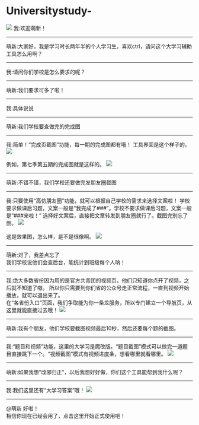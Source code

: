 # Universitystudy-
![](https://github.com/MoGuangYu/Universitystudy-/blob/master/TP/IMG_20191129_094845.jpg)
我:欢迎萌新！
___
萌新:大家好，我是学习时长两年半的个人学习生，喜欢ctrl，请问这个大学习辅助工具怎么用啊？
___
我:请问你们学校是怎么要求的呢？
___
萌新:我们要求可多了啦！
___
我:具体说说
___
萌新:我们学校要查做完的完成图
___
我:简单！“完成页截图”功能，每一期的完成图都有哦！
工具界面是这个样子的。
![](https://github.com/MoGuangYu/Universitystudy-/blob/master/TP/10-46-44-dxx_finish.jpg)<br><br>
例如，第七季第五期的完成图就是这样的。
![](https://github.com/MoGuangYu/Universitystudy-/blob/master/TP/10-49-37-end.jpg)
___
萌新:不错不错，我们学校还要做完发朋友圈截图
___
我:只要使用“高仿朋友圈”功能，就可以根据自己学校的需求来选择文案啦！
学校要求做课后习题，文案一般是“我完成了###”。学校不要求做课后习题，文案一般是“###来啦！”
选择好文案后，直接把文章转发到朋友圈就行了。截图完别忘了删。
![](https://github.com/MoGuangYu/Universitystudy-/blob/master/TP/10-58-08-dxx_end.jpg)<br><br>
这是效果图，怎么样，是不是很像啊。
![](https://github.com/MoGuangYu/Universitystudy-/blob/master/TP/10-59-39-dxx_end1.jpg)
___
萌新:对了，我差点忘了<br>我们学校说他们会查后台，能统计到班级每个人呐！
___
我:绝大多数省份因为用的是官方共青团的视频页，他们只知道你点开了视频，之后就不知道了嗷。
所以你只需要到你们省的公众号走正常流程，一直到视频开始播放，就可以退出来了。<br>在“各省份入口”页面，我们争取能为你一条龙服务，所以专门建立一个导航页，从这里就能直接过去哦！
![](https://github.com/MoGuangYu/Universitystudy-/blob/master/TP/11-07-42-dxx_province.jpg)
___
萌新:我有个朋友，他们学校要截图视频最后10秒，然后还要每个题的截图。
___
我:“题目和视频”功能，这里的大学习是魔改版。“题目截图”模式可以做完一道题目直接跳下一个。“视频截图”模式有视频进度条，想看哪里就看哪里。
![](https://github.com/MoGuangYu/Universitystudy-/blob/master/TP/11-11-54-dxx_video.jpg)
___
萌新:如果我想“改邪归正”，以后我想好好做，你们这个工具能帮到我什么呢？
___
我:我们这里还有“大学习答案”哦！
![](https://github.com/MoGuangYu/Universitystudy-/blob/master/TP/11-16-04-dxx_answer.jpg)
___
@萌新 好啦！<br>相信你现在已经会用了，点击这里开始正式使用吧！

